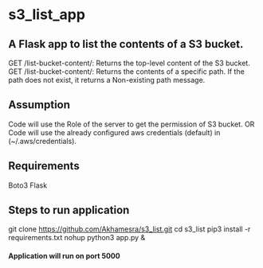 # s3_list_app
## A Flask app to list the contents of a S3 bucket.
GET /list-bucket-content/: Returns the top-level content of the S3 bucket.
GET /list-bucket-content/<path>: Returns the contents of a specific path.
If the path does not exist, it returns a Non-existing path message.

## Assumption 
Code will use the Role of the server to get the permission of S3 bucket.
OR
Code will use the already configured aws credentials (default) in (~/.aws/credentials).

## Requirements
Boto3
Flask

## Steps to run application 
git clone https://github.com/Akhamesra/s3_list.git
cd s3_list
pip3 install -r requirements.txt
nohup python3 app.py &

#### Application will run on port 5000
